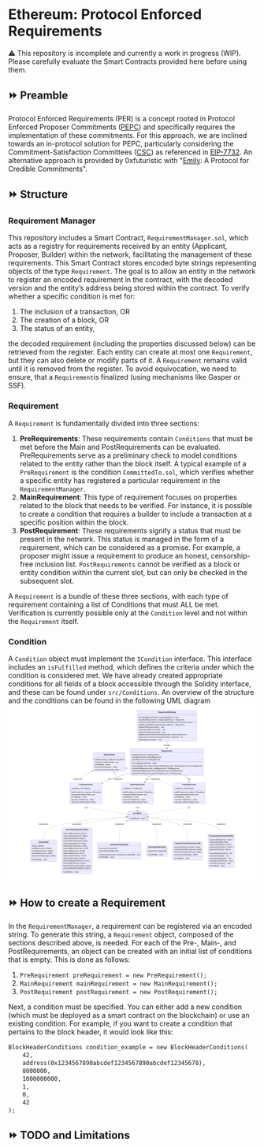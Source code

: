 # Ethereum: Protocol Enforced Requirements
:warning: This repository is incomplete and currently a work in progress (WIP). Please carefully evaluate the Smart Contracts provided here before using them.

## :fast_forward: Preamble
Protocol Enforced Requirements (PER) is a concept rooted in Protocol Enforced Proposer Commitments ([PEPC](https://ethresear.ch/t/unbundling-pbs-towards-protocol-enforced-proposer-commitments-pepc/13879/4)) and specifically requires the implementation of these commitments. For this approach, we are inclined towards an in-protocol solution for PEPC, particularly considering the Commitment-Satisfaction Committees ([CSC](https://ethresear.ch/t/commitment-satisfaction-committees-an-in-protocol-solution-to-pepc/17055)) as referenced in [EIP-7732](https://eips.ethereum.org/EIPS/eip-7732). An alternative approach is provided by 0xfuturistic with "[Emily](https://github.com/0xfuturistic/emily): A Protocol for Credible Commitments". 

## :fast_forward: Structure
### Requirement Manager
This repository includes a Smart Contract, `RequirementManager.sol`, which acts as a registry for requirements received by an entity (Applicant, Proposer, Builder) within the network, facilitating the management of these requirements. This Smart Contract stores encoded byte strings representing objects of the type `Requirement`. The goal is to allow an entity in the network to register an encoded requirement in the contract, with the decoded version and the entity’s address being stored within the contract. To verify whether a specific condition is met for:
1. The inclusion of a transaction, OR
2. The creation of a block, OR
3. The status of an entity,
   
the decoded requirement (including the properties discussed below) can be retrieved from the register. Each entity can create at most one `Requirement`, but they can also delete or modify parts of it. A `Requirement` remains valid until it is removed from the register. To avoid equivocation, we need to ensure, that a `Requirement`is finalized (using mechanisms like Gasper or SSF).

### Requirement
A `Requirement` is fundamentally divided into three sections:
1. **PreRequirements**: These requirements contain `Conditions` that must be met before the Main and PostRequirements can be evaluated. PreRequirements serve as a preliminary check to model conditions related to the entity rather than the block itself. A typical example of a `PreRequirement` is the condition `CommittedTo.sol`, which verifies whether a specific entity has registered a particular requirement in the `RequirementManager`.
2. **MainRequirement**: This type of requirement focuses on properties related to the block that needs to be verified. For instance, it is possible to create a condition that requires a builder to include a transaction at a specific position within the block.
3. **PostRequirement**: These requirements signify a status that must be present in the network. This status is managed in the form of a requirement, which can be considered as a promise. For example, a proposer might issue a requirement to produce an honest, censorship-free inclusion list. `PostRequirements` cannot be verified as a block or entity condition within the current slot, but can only be checked in the subsequent slot.

A `Requirement` is a bundle of these three sections, with each type of requirement containing a list of Conditions that must ALL be met. Verification is currently possible only at the `Condition` level and not within the `Requirement` itself.

### Condition
A `Condition` object must implement the `ICondition` interface. This interface includes an `isFulfilled` method, which defines the criteria under which the condition is considered met. We have already created appropriate conditions for all fields of a block accessible through the Solidity interface, and these can be found under `src/Conditions`.
An overview of the structure and the conditions can be found in the following UML diagram
![](images/per_uml.svg)

## :fast_forward: How to create a Requirement
In the `RequirementManager`, a requirement can be registered via an encoded string. To generate this string, a `Requirement` object, composed of the sections described above, is needed. For each of the Pre-, Main-, and PostRequirements, an object can be created with an initial list of conditions that is empty. This is done as follows:

1. `PreRequirement preRequirement = new PreRequirement();`
2. `MainRequirement mainRequirement = new MainRequirement();`
3. `PostRequirement postRequirement = new PostRequirement();`

Next, a condition must be specified. You can either add a new condition (which must be deployed as a smart contract on the blockchain) or use an existing condition. For example, if you want to create a condition that pertains to the block header, it would look like this:

```solidity
BlockHeaderConditions condition_example = new BlockHeaderConditions(
    42,
    address(0x1234567890abcdef1234567890abcdef12345678),
    8000000,
    1000000000,
    1,
    0,
    42
);
```

## :fast_forward: TODO and Limitations
